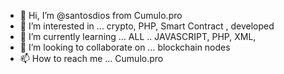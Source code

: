 - 👋 Hi, I’m @santosdios from Cumulo.pro
- 👀 I’m interested in ... crypto, PHP, Smart Contract , developed
- 🌱 I’m currently learning ... ALL .. JAVASCRIPT, PHP, XML, 
- 💞️ I’m looking to collaborate on ... blockchain nodes
- 📫 How to reach me ... Cumulo.pro

<!---
santosdios/santosdios is a ✨ special ✨ repository because its `README.md` (this file) appears on your GitHub profile.
You can click the Preview link to take a look at your changes.
--->
